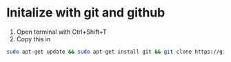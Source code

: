 # Initalize with git and github
1. Open terminal with Ctrl+Shift+T
2. Copy this in
```bash
sudo apt-get update && sudo apt-get install git && git clone https://github.com/valdisxp1/my-reinstall.git
```


